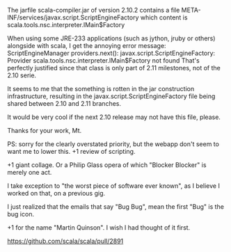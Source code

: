 The jarfile scala-compiler.jar of version 2.10.2 contains a file 
META-INF/services/javax.script.ScriptEngineFactory which content is
scala.tools.nsc.interpreter.IMain$Factory

When using some JRE-233 applications (such as jython, jruby or others) alongside with scala, I get the annoying error message:
ScriptEngineManager providers.next(): javax.script.ScriptEngineFactory: Provider scala.tools.nsc.interpreter.IMain$Factory not found
That's perfectly justified since that class is only part of 2.11 milestones, not of the 2.10 serie. 

It seems to me that the something is rotten in the jar construction infrastructure, resulting in the javax.script.ScriptEngineFactory file being shared between 2.10 and 2.11 branches.

It would be very cool if the next 2.10 release may not have this file, please.

Thanks for your work, Mt.

PS: sorry for the clearly overstated priority, but the webapp don't seem to want me to lower this.
+1 review of scripting.

+1 giant collage. Or a Philip Glass opera of which "Blocker Blocker" is merely one act.

I take exception to "the worst piece of software ever known", as I believe I worked on that, on a previous gig.

I just realized that the emails that say "Bug Bug", mean the first "Bug" is the bug icon.

+1 for the name "Martin Quinson". I wish I had thought of it first.


https://github.com/scala/scala/pull/2891
